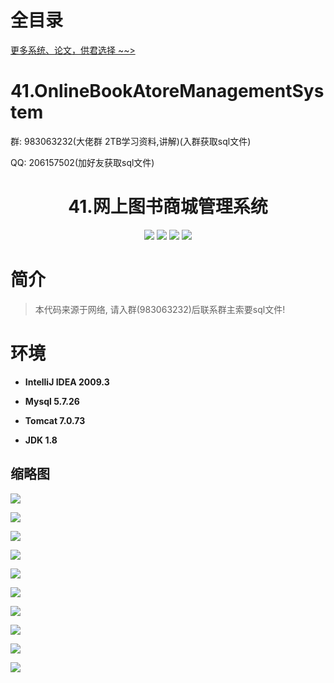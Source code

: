 # 全目录

[更多系统、论文，供君选择 ~~>](https://www.bitwise.net.cn)
# 41.OnlineBookAtoreManagementSystem



<p>群: 983063232(大佬群 2TB学习资料,讲解)(入群获取sql文件)</p>
<p>QQ: 206157502(加好友获取sql文件)</p>

<p><h1 align="center">41.网上图书商城管理系统</h1></p>

<p align="center">
	<img src="https://img.shields.io/badge/jdk-1.8-orange.svg"/>
    <img src="https://img.shields.io/badge/servlet-5.x-lightgrey.svg"/>
    <img src="https://img.shields.io/badge/jsp-3.x-blue.svg"/>
    <img src="https://img.shields.io/badge/jdbc-3.x-blue.svg"/>
</p>

# 简介

> 本代码来源于网络, 请入群(983063232)后联系群主索要sql文件!
>





# 环境

- <b>IntelliJ IDEA 2009.3</b>

- <b>Mysql 5.7.26</b>

- <b>Tomcat 7.0.73</b>

- <b>JDK 1.8</b>


## 缩略图

![](https://bitwise.oss-cn-heyuan.aliyuncs.com/2024/9/10/241f36d8-b181-4f85-a204-ec18c2d327c8.png)

![](https://bitwise.oss-cn-heyuan.aliyuncs.com/2024/9/10/57dd96a2-5f3c-446c-98b8-64a6e7dc8d23.png)

![](https://bitwise.oss-cn-heyuan.aliyuncs.com/2024/9/10/df345519-ba3e-4126-981a-7d39561e8c3a.png)

![](https://bitwise.oss-cn-heyuan.aliyuncs.com/2024/9/10/7b4b4655-8a31-4c3e-a3fe-c89b255da072.png)

![](https://bitwise.oss-cn-heyuan.aliyuncs.com/2024/9/10/5821ce81-f3b6-4c65-9efc-767dcce150de.png)

![](https://bitwise.oss-cn-heyuan.aliyuncs.com/2024/9/10/5e48d1c4-455b-4d60-9971-1a0dbbdb1c6c.png)

![](https://bitwise.oss-cn-heyuan.aliyuncs.com/2024/9/10/4c91cbfa-7c7b-4dd1-a91c-d49788fe64f8.png)

![](https://bitwise.oss-cn-heyuan.aliyuncs.com/2024/9/10/49761a09-8a19-4975-9a3f-707855e8f376.png)

![](https://bitwise.oss-cn-heyuan.aliyuncs.com/2024/9/10/b427b9c6-16a6-4a2f-b8ff-6d80b767bb84.png)

![](https://bitwise.oss-cn-heyuan.aliyuncs.com/2024/9/10/a77a4b24-c824-463a-954b-517c25829649.png)

